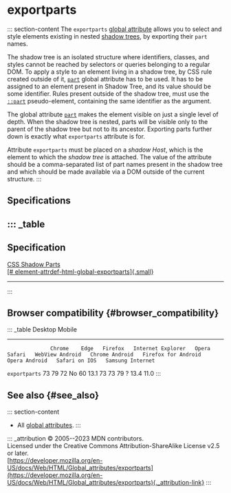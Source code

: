 

# exportparts



::: section-content
The `exportparts` [global attribute](../global_attributes) allows you to
select and style elements existing in nested [shadow
trees](https://developer.mozilla.org/en-US/docs/Glossary/Shadow_tree),
by exporting their `part` names.

The shadow tree is an isolated structure where identifiers, classes, and
styles cannot be reached by selectors or queries belonging to a regular
DOM. To apply a style to an element living in a shadow tree, by CSS rule
created outside of it, [`part`](../global_attributes#part) global
attribute has to be used. It has to be assigned to an element present in
Shadow Tree, and its value should be some identifier. Rules present
outside of the shadow tree, must use the
[`::part`](https://developer.mozilla.org/en-US/docs/Web/CSS/::part)
pseudo-element, containing the same identifier as the argument.

The global attribute [`part`](../global_attributes#part) makes the
element visible on just a single level of depth. When the shadow tree is
nested, parts will be visible only to the parent of the shadow tree but
not to its ancestor. Exporting parts further down is exactly what
`exportparts` attribute is for.

Attribute `exportparts` must be placed on a *shadow Host*, which is the
element to which the *shadow tree* is attached. The value of the
attribute should be a comma-separated list of part names present in the
shadow tree and which should be made available via a DOM outside of the
current structure.
:::

## Specifications

::: _table
  ---------------------------------------------------------------------------------------------------------------------------------------
  Specification
  ---------------------------------------------------------------------------------------------------------------------------------------
  [CSS Shadow Parts\
  [\#
  element-attrdef-html-global-exportparts]{.small}](https://drafts.csswg.org/css-shadow-parts/#element-attrdef-html-global-exportparts)

  ---------------------------------------------------------------------------------------------------------------------------------------
:::

## Browser compatibility {#browser_compatibility}

::: _table
                  Desktop                                                         Mobile                                                                                   
  --------------- --------- ------ --------- ------------------- ------- -------- ----------------- ---------------- --------------------- --------------- --------------- ------------------
                  Chrome    Edge   Firefox   Internet Explorer   Opera   Safari   WebView Android   Chrome Android   Firefox for Android   Opera Android   Safari on IOS   Samsung Internet
  `exportparts`   73        79     72        No                  60      13.1     73                73               79                    ?               13.4            11.0
:::

## See also {#see_also}

::: section-content
-   All [global attributes](../global_attributes).
:::

::: _attribution
© 2005--2023 MDN contributors.\
Licensed under the Creative Commons Attribution-ShareAlike License v2.5
or later.\
[https://developer.mozilla.org/en-US/docs/Web/HTML/Global_attributes/exportparts](https://developer.mozilla.org/en-US/docs/Web/HTML/Global_attributes/exportparts){._attribution-link}
:::
